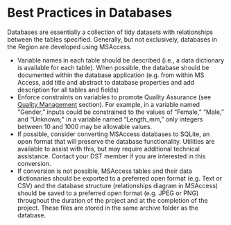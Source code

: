 # Best Practices in Databases

Databases are essentially a collection of tidy datasets with relationships between the tables specified. Generally, but not exclusively, databases in the Region are developed using MSAccess.

* Variable names in each table should be described (i.e., a data dictionary is available for each table). When possible, the database should be documented within the database application (e.g. from within MS Access, add title and abstract to database properties and add description for all tables and fields)
* Enforce constraints on variables to promote Quality Assurance (see [Quality Management](../../../four-fundamental-activities-of-data-management/quality-management.md) section). For example, in a variable named “Gender,” inputs could be constrained to the values of “Female,” “Male,” and “Unknown;"  in a variable named “Length\_mm,” only integers between 10 and 1000 may be allowable values.
* If possible, consider converting MSAccess databases to SQLite, an open format that will preserve the database functionality. Utilities are available to assist with this, but may require additional technical assistance. Contact your DST member if you are interested in this conversion.
* If conversion is not possible, MSAccess tables and their data dictionaries should be exported to a preferred open format (e.g. Text or CSV) and the database structure (relationships diagram in MSAccess) should be saved to a preferred open format (e.g. JPEG or PNG) throughout the duration of the project and at the completion of the project. These files are stored in the same archive folder as the database.
